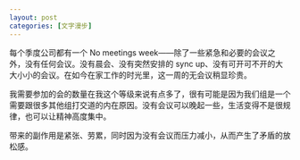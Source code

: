 ```yaml
---
layout: post
categories: [文字漫步]
---
```


每个季度公司都有一个 No meetings week——除了一些紧急和必要的会议之外，没有任何会议。没有晨会、没有突然安排的 sync up、没有可开可不开的大大小小的会议。在如今在家工作的时光里，这一周的无会议稍显珍贵。

我需要参加的会的数量在我这个等级来说有点多了，很有可能是因为我们组是一个需要跟很多其他组打交道的内在原因。没有会议可以晚起一些，生活变得不是很规律，也可以让精神高度集中。

带来的副作用是紧张、劳累，同时因为没有会议而压力减小，从而产生了矛盾的放松感。
